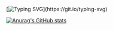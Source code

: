 

[![Typing SVG](https://readme-typing-svg.demolab.com/?lines=Hey+my+name+is+Yassir+Yassin+!;Welcome+!)](https://git.io/typing-svg)

[![Anurag's GitHub stats](https://github-readme-stats.vercel.app/api?username=yassirscreed)](https://github.com/anuraghazra/github-readme-stats)


<!--
**yassirscreed/yassirscreed** is a ✨ _special_ ✨ repository because its `README.md` (this file) appears on your GitHub profile.

Here are some ideas to get you started:

- 🔭 I’m currently working on ...
- 🌱 I’m currently learning ...
- 👯 I’m looking to collaborate on ...
- 🤔 I’m looking for help with ...
- 💬 Ask me about ...
- 📫 How to reach me: ...
- 😄 Pronouns: ...
- ⚡ Fun fact: ...
-->
